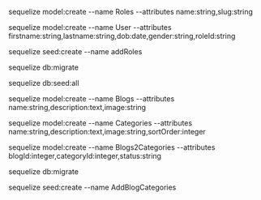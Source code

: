 sequelize model:create --name Roles --attributes name:string,slug:string

sequelize model:create --name User --attributes firstname:string,lastname:string,dob:date,gender:string,roleId:string

sequelize seed:create --name addRoles


sequelize db:migrate

sequelize db:seed:all


sequelize model:create --name Blogs --attributes name:string,description:text,image:string


sequelize model:create --name Categories --attributes name:string,description:text,image:string,sortOrder:integer


sequelize model:create --name Blogs2Categories --attributes blogId:integer,categoryId:integer,status:string

sequelize db:migrate

sequelize seed:create --name AddBlogCategories

